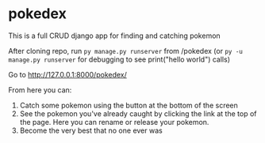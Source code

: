 # pokedex
This is a full CRUD django app for finding and catching pokemon

After cloning repo, run `py manage.py runserver` from /pokedex (or `py -u manage.py runserver` for debugging to see print("hello world") calls)

Go to http://127.0.0.1:8000/pokedex/

From here you can:
1. Catch some pokemon using the button at the bottom of the screen
2. See the pokemon you've already caught by clicking the link at the top of the page.  Here you can rename or release your pokemon.
3. Become the very best that no one ever was
